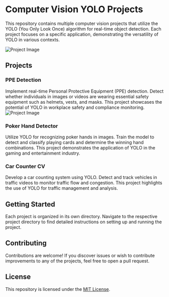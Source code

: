 # Computer Vision YOLO Projects

This repository contains multiple computer vision projects that utilize the YOLO (You Only Look Once) algorithm for real-time object detection. Each project focuses on a specific application, demonstrating the versatility of YOLO in various contexts.

![Project Image](path_to_your_image.jpg)

## Projects

### PPE Detection

Implement real-time Personal Protective Equipment (PPE) detection. Detect whether individuals in images or videos are wearing essential safety equipment such as helmets, vests, and masks. This project showcases the potential of YOLO in workplace safety and compliance monitoring.
![Project Image](https://media.licdn.com/dms/image/C5612AQGa7wgjmpiYug/article-cover_image-shrink_600_2000/0/1610814232977?e=2147483647&v=beta&t=1Z2e0YUeer_gAdiPunPBpX6mjkSukpd9KMCOInd0puo)

### Poker Hand Detector

Utilize YOLO for recognizing poker hands in images. Train the model to detect and classify playing cards and determine the winning hand combinations. This project demonstrates the application of YOLO in the gaming and entertainment industry.

### Car Counter CV

Develop a car counting system using YOLO. Detect and track vehicles in traffic videos to monitor traffic flow and congestion. This project highlights the use of YOLO for traffic management and analysis.

## Getting Started

Each project is organized in its own directory. Navigate to the respective project directory to find detailed instructions on setting up and running the project.

## Contributing

Contributions are welcome! If you discover issues or wish to contribute improvements to any of the projects, feel free to open a pull request.

## License

This repository is licensed under the [MIT License](LICENSE).
